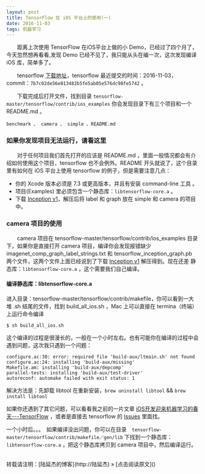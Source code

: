 ```yaml
---
layout: post
title: TensorFlow 在 iOS 平台上的使用(一)
date: 2016-11-03 
tags: 机器学习    
---
```


　　距离上次使用 TensorFlow 在iOS平台上做的小 Demo，已经过了四个月了，今天忽然想再看看,发现 Demo 已经不见了，我只能从头在编一次，这次发现编译 iOS 库，简单多了。

　　tensorflow [下载地址](https://github.com/tensorflow/tensorflow/archive/master.zip)，tensorflow 最近提交的时间：2016-11-03，commit：`7b7c02de56e013482b5fe5ab05e576dc98fe5742` 。


　　下载完成后打开文件，找到目录 `tensorflow-master/tensorflow/contrib/ios_examples` 你会发现目录下有三个项目和一个 README.md 。

```
benchmark 、 camera 、 simple 、README.md

```

### 如果你发现项目无法运行，请看这里

　　对于任何项目我们首先打开的应该是 README.md ，里面一般情况都会有介绍如何使用这个项目，tensorflow 也不会例外。README 开头就说了，这个目录里有如何在 iOS 平台上使用 tensorflow 的例子，但是需要注意几点：

* 你的 Xcode 版本必须是 7.3 或更高版本，并且有安装 command-line 工具 。
* 项目(Examples) 里必须包含一个静态库：`libtensorflow-core.a` 。
* 下载 [Inception v1](https://storage.googleapis.com/download.tensorflow.org/models/inception5h.zip)，解压后将 label 和 graph 放在 simple 和 camera 的项目中。

### camera 项目的使用

　　camera 项目在 tensorflow-master/tensorflow/contrib/ios_examples 目录下，如果你是直接打开 camera 项目，编译你会发现报错缺少 imagenet_comp_graph_label_strings.txt 和 tensorflow_inception_graph.pb 两个文件，这两个文件上面已经说到了下载 [Inception v1](https://storage.googleapis.com/download.tensorflow.org/models/inception5h.zip) 解压得到。现在还差 静态库：`libtensorflow-core.a` ，这个需要我们自己编译。

#### 编译静态库：libtensorflow-core.a

进入目录：tensorflow-master/tensorflow/contrib/makefile，你可以看到一大堆 .sh 结尾的文件，找到 build_all_ios.sh ，Mac 上可以直接在 termina（终端）上运行命令编译

```
$ sh build_all_ios.sh
```

这个编译的过程是很漫长的，一般在一个小时左右。也有可能你在编译的过程中会遇到问题，这次我只遇到一个问题：

```
configure.ac:30: error: required file 'build-aux/ltmain.sh' not found
configure.ac:24: installing 'build-aux/missing'
Makefile.am: installing 'build-aux/depcomp'
parallel-tests: installing 'build-aux/test-driver'
autoreconf: automake failed with exit status: 1

```

解决方法是：先卸载 libtool 在重新安装，`brew uninstall libtool` && `brew install libtool`

如果你还遇到了其它问题，可以看看我之前的一片文章 [iOS开发迎来机器学习的春天---TensorFlow](http://陆延杰.io/2016/07/iOSMachineLearning_TensorFlow/) ，或者是直接去 tensorflow 的 [Issues](https://github.com/tensorflow/tensorflow/issues) 里面找。 

一个小时后。。。　如果编译没出问题，你可以在目录　`tensorflow-master/tensorflow/contrib/makefile／gen/lib` 下找到一个静态库：`libtensorflow-core.a` ，把这个静态库拷贝到 camera 项目中，然后编译运行。

<br>
转载请注明：[陆延杰的博客](http://陆延杰) » [点击阅读原文]()     













